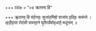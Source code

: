+++
title = "०४ ऋतस्य हि"

+++
ऋ॒तस्य॒ हि व॑र्त॒नयः॒ सुजा॑त॒मिषो॒ वाजा॑य प्र॒दिवः॒ सच॑न्ते ।  
अ॒धी॒वा॒सं रोद॑सी वावसा॒ने घृ॒तैरन्नै॑र्वावृधाते॒ मधू॑नाम् ॥